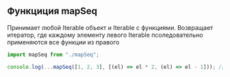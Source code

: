 ## Функциция mapSeq

Принимает любой Iterable объект и Iterable с функциями.
Возвращает итератор, где каждому элементу левого Iterable псоледовательно применяются все функции из правого

```js
import mapSeq from "./mapSeq";

console.log(...mapSeq([1, 2, 3], [(el) => el * 2, (el) => el - 1])); // [1, 3, 5]
```
